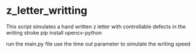 # z_letter_writting
This script simulates a hand written z letter with controllable defects in the writing stroke
pip install opencv-python

run the main.py file use the time out parameter to simulate the writing speed 
